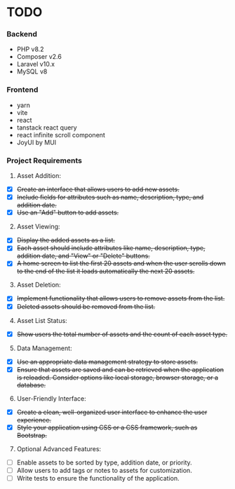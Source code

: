 # TODO

### Backend
- PHP v8.2
- Composer v2.6
- Laravel v10.x
- MySQL v8

### Frontend
- yarn
- vite
- react
- tanstack react query
- react infinite scroll component
- JoyUI by MUI

### Project Requirements
1. Asset Addition:

- [x] ~~Create an interface that allows users to add new assets.~~
- [x] ~~Include fields for attributes such as name, description, type, and addition date.~~
- [x] ~~Use an "Add" button to add assets.~~

2. Asset Viewing:
- [x] ~~Display the added assets as a list.~~
- [x] ~~Each asset should include attributes like name, description, type, addition date, and "View" or "Delete" buttons.~~
- [x] ~~A home screen to list the first 20 assets and when the user scrolls down to the end of the list it loads automatically the next 20 assets.~~

3. Asset Deletion:
- [x] ~~Implement functionality that allows users to remove assets from the list.~~
- [x] ~~Deleted assets should be removed from the list.~~

4. Asset List Status:
- [x] ~~Show users the total number of assets and the count of each asset type.~~

5. Data Management:
- [x] ~~Use an appropriate data management strategy to store assets.~~
- [x] ~~Ensure that assets are saved and can be retrieved when the application is reloaded. Consider options like local storage, browser storage, or a database.~~

6. User-Friendly Interface:
- [x] ~~Create a clean, well-organized user interface to enhance the user experience.~~
- [x] ~~Style your application using CSS or a CSS framework, such as Bootstrap.~~

7. Optional Advanced Features:
- [ ] Enable assets to be sorted by type, addition date, or priority.
- [ ] Allow users to add tags or notes to assets for customization.
- [ ] Write tests to ensure the functionality of the application.